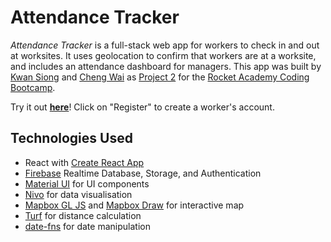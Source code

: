 # Attendance Tracker

_Attendance Tracker_ is a full-stack web app for workers to check in and out at worksites. It uses geolocation to confirm that workers are at a worksite, and includes an attendance dashboard for managers. This app was built by [Kwan Siong](https://github.com/KwanSiong007) and [Cheng Wai](https://github.com/chengwaikoo) as [Project 2](https://bootcamp.rocketacademy.co/2-full-stack/2.p-full-stack-app-firebase) for the [Rocket Academy Coding Bootcamp](https://www.rocketacademy.co/courses/coding-bootcamp).

Try it out [**here**](https://kwansiong007.github.io/Attendance-tracking-app/)! Click on "Register" to create a worker's account.

## Technologies Used

- React with [Create React App](https://create-react-app.dev/)
- [Firebase](https://firebase.google.com/products-build) Realtime Database, Storage, and Authentication
- [Material UI](https://mui.com/material-ui/) for UI components
- [Nivo](https://nivo.rocks/) for data visualisation
- [Mapbox GL JS](https://www.mapbox.com/mapbox-gljs) and [Mapbox Draw](https://github.com/mapbox/mapbox-gl-draw) for interactive map
- [Turf](https://turfjs.org/) for distance calculation
- [date-fns](https://date-fns.org/) for date manipulation

